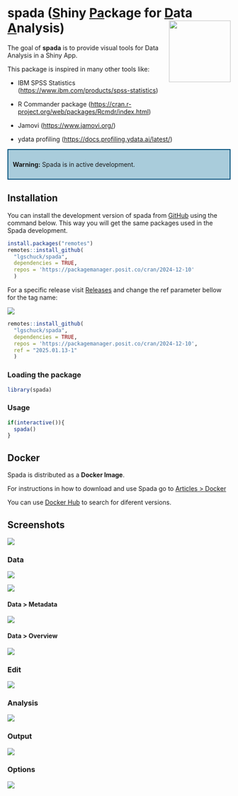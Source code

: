 
<!-- README.md is generated from README.Rmd. Please edit that file -->

# spada (<u>**S**</u>hiny <u>**Pa**</u>ckage for <u>**D**</u>ata <u>**A**</u>nalysis) <img src="man/figures/logo.png" align="right" height="139"/>

<!-- badges: start -->
<!-- badges: end -->

The goal of **spada** is to provide visual tools for Data Analysis in a
Shiny App.

This package is inspired in many other tools like:

- IBM SPSS Statistics (<https://www.ibm.com/products/spss-statistics>)

- R Commander package
  (<https://cran.r-project.org/web/packages/Rcmdr/index.html>)

- Jamovi (<https://www.jamovi.org/>)

- ydata profiling (<https://docs.profiling.ydata.ai/latest/>)

<div style="border: 2px solid #02517d; padding: 10px; background-color: #a9ccdb;">

<strong>Warning:</strong> Spada is in active development.

</div>

## Installation

You can install the development version of spada from
[GitHub](https://github.com/) using the command below. This way you will
get the same packages used in the Spada development.

``` r
install.packages("remotes")
remotes::install_github(
  "lgschuck/spada",
  dependencies = TRUE,
  repos = 'https://packagemanager.posit.co/cran/2024-12-10'
  )
```

For a specific release visit
[Releases](https://github.com/lgschuck/spada/releases) and change the
ref parameter bellow for the tag name:

![](man/figures/install_release.png)

``` r
remotes::install_github(
  "lgschuck/spada",
  dependencies = TRUE,
  repos = 'https://packagemanager.posit.co/cran/2024-12-10',
  ref = "2025.01.13-1"
  )
```

### Loading the package

``` r
library(spada)
```

### Usage

``` r
if(interactive()){
  spada()
}
```

## Docker

Spada is distributed as a **Docker Image**.

For instructions in how to download and use Spada go to [Articles \>
Docker](https://lgschuck.github.io/spada/articles/docker.html)

You can use [Docker Hub](https://hub.docker.com/r/lgschuck/spada) to
search for diferent versions.

## Screenshots

![](man/figures/spada_loading.png)

### Data

![](man/figures/spada_home.png)

![](man/figures/spada_home2.png)

#### Data \> Metadata

![](man/figures/spada_data_metadata.png)

#### Data \> Overview

![](man/figures/spada_data_overview.png)

### Edit

![](man/figures/spada_edit.png)

### Analysis

![](man/figures/spada_analysis_exploratory.png)

### Output

![](man/figures/spada_output.png)

### Options

![](man/figures/spada_options.png)
